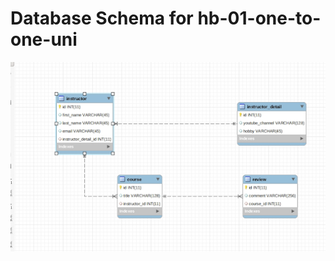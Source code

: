 # Database Schema for hb-01-one-to-one-uni

![Image](https://github.com/Anshika15/Spring-Hibernate/blob/hb-04-one-to-many-uni/Db-Schema.png)

